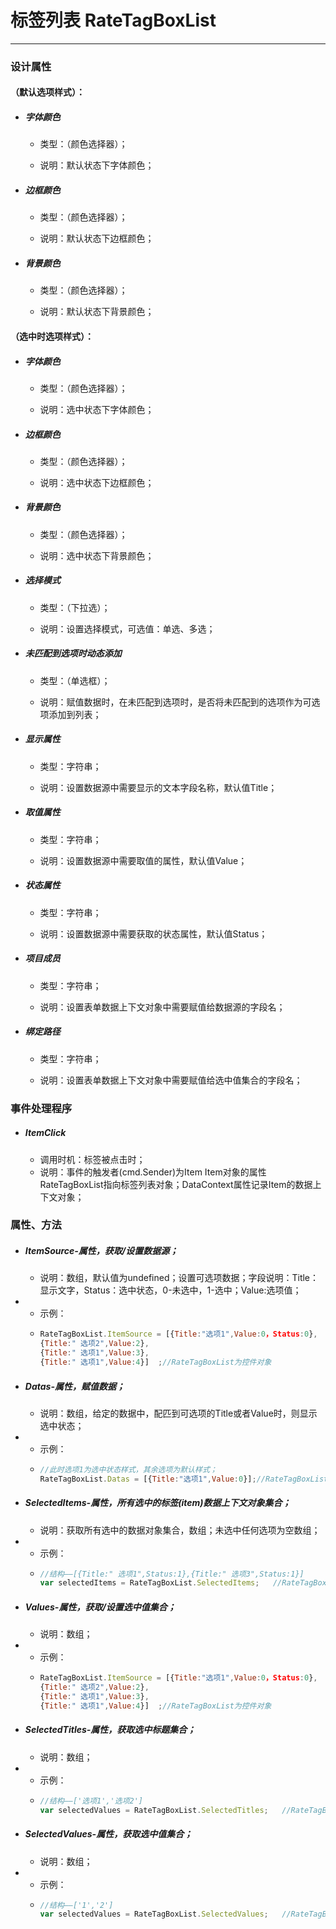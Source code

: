 # 标签列表 RateTagBoxList

---

### 设计属性

#### （默认选项样式）：

* ##### 字体颜色

  * 类型：（颜色选择器）；

  * 说明：默认状态下字体颜色；
* ##### 边框颜色

  * 类型：（颜色选择器）；

  * 说明：默认状态下边框颜色；
* ##### 背景颜色

  * 类型：（颜色选择器）；

  * 说明：默认状态下背景颜色；

#### （选中时选项样式）：

* ##### 字体颜色

  * 类型：（颜色选择器）；

  * 说明：选中状态下字体颜色；
* ##### 边框颜色

  * 类型：（颜色选择器）；

  * 说明：选中状态下边框颜色；
* ##### 背景颜色

  * 类型：（颜色选择器）；

  * 说明：选中状态下背景颜色；
* ##### 选择模式

  * 类型：（下拉选）；

  * 说明：设置选择模式，可选值：单选、多选；
* ##### 未匹配到选项时动态添加

  * 类型：（单选框）；

  * 说明：赋值数据时，在未匹配到选项时，是否将未匹配到的选项作为可选项添加到列表；
* ##### 显示属性

  * 类型：字符串；

  * 说明：设置数据源中需要显示的文本字段名称，默认值Title；
* ##### 取值属性

  * 类型：字符串；

  * 说明：设置数据源中需要取值的属性，默认值Value；
* ##### 状态属性

  * 类型：字符串；

  * 说明：设置数据源中需要获取的状态属性，默认值Status；
* ##### 项目成员

  * 类型：字符串；

  * 说明：设置表单数据上下文对象中需要赋值给数据源的字段名；
* ##### 绑定路径

  * 类型：字符串；

  * 说明：设置表单数据上下文对象中需要赋值给选中值集合的字段名；

### 事件处理程序

* ##### ItemClick

  * 调用时机：标签被点击时；
  * 说明：事件的触发者\(cmd.Sender\)为Item
    Item对象的属性RateTagBoxList指向标签列表对象；DataContext属性记录Item的数据上下文对象；

### 属性、方法

* ##### ItemSource-属性，获取/设置数据源；

  * 说明：数组，默认值为undefined；设置可选项数据；字段说明：Title：显示文字，Status：选中状态，0-未选中，1-选中；Value:选项值；
* * 示例：
  * ```js
    RateTagBoxList.ItemSource = [{Title:"选项1",Value:0，Status:0},
    {Title:" 选项2",Value:2},
    {Title:" 选项1",Value:3},
    {Title:" 选项1",Value:4}]  ;//RateTagBoxList为控件对象
    ```
* ##### Datas-属性，赋值数据；

  * 说明：数组，给定的数据中，配匹到可选项的Title或者Value时，则显示选中状态；
* * 示例：
  * ```js
    //此时选项1为选中状态样式，其余选项为默认样式；
    RateTagBoxList.Datas = [{Title:"选项1",Value:0}];//RateTagBoxList为控件对象
    ```
* ##### SelectedItems-属性，所有选中的标签\(item\)数据上下文对象集合；

  * 说明：获取所有选中的数据对象集合，数组；未选中任何选项为空数组；
* * 示例：
  * ```js
    //结构——[{Title:" 选项1",Status:1},{Title:" 选项3",Status:1}]
    var selectedItems = RateTagBoxList.SelectedItems;   //RateTagBoxList为控件对象
    ```
* ##### Values-属性，获取/设置选中值集合；

  * 说明：数组；
* * 示例：
  * ```js
    RateTagBoxList.ItemSource = [{Title:"选项1",Value:0，Status:0},
    {Title:" 选项2",Value:2},
    {Title:" 选项1",Value:3},
    {Title:" 选项1",Value:4}]  ;//RateTagBoxList为控件对象
    ```
* ##### SelectedTitles-属性，获取选中标题集合；

  * 说明：数组；
* * 示例：
  * ```js
    //结构——['选项1','选项2']
    var selectedValues = RateTagBoxList.SelectedTitles;   //RateTagBoxList为控件对象
    ```
* ##### SelectedValues-属性，获取选中值集合；

  * 说明：数组；
* * 示例：
  * ```js
    //结构——['1','2']
    var selectedValues = RateTagBoxList.SelectedValues;   //RateTagBoxList为控件对象
    ```




